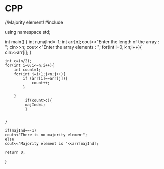 # CPP
//Majority element!
#include <iostream>

using namespace std;

int main()
{
    int n,majInd=-1;
    int arr[n];
    cout<<"Enter the length of the array : ";
    cin>>n;
    cout<<"Enter the array elements : ";
    for(int i=0;i<n;i++){
        cin>>arr[i];
    }
    
    int c=(n/2);
    for(int i=0;i<=n;i++){
        int count=1;
        for(int j=i+1;j<n;j++){
            if (arr[i]==arr[j]){
                count++;
            }
            
        }
             if(count>c){
             majInd=i;
             }
        
     
    }
    
    if(majInd==-1)
    cout<<"There is no majority element";
    else
    cout<<"Majority element is "<<arr[majInd];

    return 0;
}

